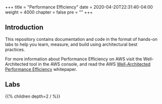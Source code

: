 +++
title = "Performance Efficiency"
date = 2020-04-20T22:31:40-04:00
weight = 4000
chapter = false
pre = ""
+++

## Introduction
This repository contains documentation and code in the format of hands-on labs to help you learn, measure, and build using architectural best practices.

For more information about Performance Efficiency on AWS visit the Well-Architected tool in the AWS console, and read the AWS [Well-Architected Performance Efficiency](https://d1.awsstatic.com/whitepapers/architecture/AWS-Performance-Efficiency-Pillar.pdf) whitepaper.


## Labs
{{% children depth=2 / %}}
